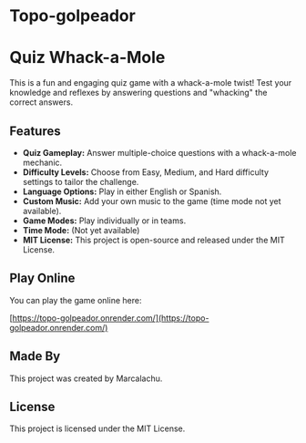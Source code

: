 # Topo-golpeador
# Quiz Whack-a-Mole

This is a fun and engaging quiz game with a whack-a-mole twist! Test your knowledge and reflexes by answering questions and "whacking" the correct answers.

## Features

* **Quiz Gameplay:** Answer multiple-choice questions with a whack-a-mole mechanic.
* **Difficulty Levels:** Choose from Easy, Medium, and Hard difficulty settings to tailor the challenge.
* **Language Options:** Play in either English or Spanish.
* **Custom Music:** Add your own music to the game (time mode not yet available).
* **Game Modes:** Play individually or in teams.
* **Time Mode:** (Not yet available)
* **MIT License:** This project is open-source and released under the MIT License.

## Play Online

You can play the game online here:

[https://topo-golpeador.onrender.com/](https://topo-golpeador.onrender.com/)

## Made By

This project was created by Marcalachu.

## License

This project is licensed under the MIT License.

